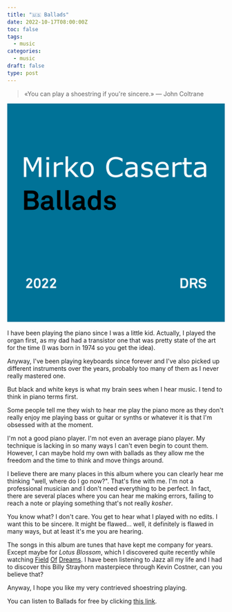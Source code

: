 ```yaml
---
title: "🇺🇸 Ballads"
date: 2022-10-17T08:00:00Z
toc: false
tags:
  - music
categories:
  - music
draft: false
type: post
---
```


> «You can play a shoestring if you're sincere.» — John Coltrane

![album cover](/images/posts/ballads-album-cover.png)

I have been playing the piano since I was a little kid. Actually, I played the
organ first, as my dad had a transistor one that was pretty state of the art for
the time (I was born in 1974 so you get the idea).

Anyway, I've been playing keyboards since forever and I've also picked up
different instruments over the years, probably too many of them as I never
really mastered one.

But black and white keys is what my brain sees when I hear music. I tend to
think in piano terms first.

Some people tell me they wish to hear me play the piano more as they don't
really enjoy me playing bass or guitar or synths or whatever it is that I'm
obsessed with at the moment.

I'm not a good piano player. I'm not even an average piano player. My technique
is lacking in so many ways I can't even begin to count them. However, I can
maybe hold my own with ballads as they allow me the freedom and the time to
think and move things around.

I believe there are many places in this album where you can clearly hear me
thinking "well, where do I go now?". That's fine with me. I'm not a professional
musician and I don't need everything to be perfect. In fact, there are several
places where you can hear me making errors, failing to reach a note or playing
something that's not really _kosher_.

You know what? I don't care. You get to hear what I played with no edits. I want
this to be sincere. It might be flawed... well, it definitely is flawed in many
ways, but at least it's me you are hearing.

The songs in this album are tunes that have kept me company for years. Except
maybe for _Lotus Blossom_, which I discovered quite recently while watching
[Field](https://en.wikipedia.org/wiki/Field_of_Dreams)
[Of](https://www.imdb.com/title/tt0097351/)
[Dreams](https://www.rottentomatoes.com/m/field_of_dreams). I have been
listening to Jazz all my life and I had to discover this Billy Strayhorn
masterpiece through Kevin Costner, can you believe that?

Anyway, I hope you like my very contrieved shoestring playing.

You can listen to Ballads for free by clicking
[this link](https://album.link/ballads).
